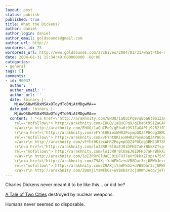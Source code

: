 ```yaml
---
layout: post
status: publish
published: true
title: What the Dickens?
author: daniel
author_login: daniel
author_email: goldsounds@gmail.com
author_url: http://
wordpress_id: 75
wordpress_url: http://www.goldsounds.com/archives/2004/01/31/what-the-dickens/
date: 2004-01-31 15:34:49.000000000 -08:00
categories:
- general
tags: []
comments:
- id: 90037
  author: ''
  author_email: ''
  author_url: ''
  date: !binary |-
    MjAwOS0wMS0xMSAxOToyMTo0NiAtMDgwMA==
  date_gmt: !binary |-
    MjAwOS0wMS0xMSAwOToyMTo0NiAtMDgwMA==
  content: ! "<a href=\"http://arakhnity.com/EHUQ/1aQuCPq9/qEba6t9S1ZaGAPlj92R2f0TmdRYJ8wu09YdKM5LjX+qb0YVGM/Odo7ZwWs79vLRM7EULm2FKOXxamEprQDfwHPTxviLckFWApTaetHGA==\"
    rel=\"nofollow\"> http://arakhnity.com/EHUQ/1aQuCPq9/qEba6t9S1ZaGAPlj92R2f0TmdRYJ8wu09YdKM5LjX+qb0YVGM/Odo7ZwWs79vLRM7EULm2FKOXxamEprQDfwHPTxviLckFWApTaetHGA==
    </a>\r\n http://arakhnity.com/EHUQ/1aQuCPq9/qEba6t9S1ZaGAPlj92R2f0TmdRYJ8wu09YdKM5LjX+qb0YVGM/Odo7ZwWs79vLRM7EULm2FKOXxamEprQDfwHPTxviLckFWApTaetHGA==
    \r\n<a href=\"http://arakhnity.com/vFYht0KiexWHR2PoympGQZ4P8Cog3BM23R78hM4qN5vV3uZq+WBf0FfkmLtjY9j8tKYt0w/pnQxnAvbb04QJMGcPmJAEoCN63Qu7HuQqwvD09Uu0978jSA==\"
    rel=\"nofollow\"> http://arakhnity.com/vFYht0KiexWHR2PoympGQZ4P8Cog3BM23R78hM4qN5vV3uZq+WBf0FfkmLtjY9j8tKYt0w/pnQxnAvbb04QJMGcPmJAEoCN63Qu7HuQqwvD09Uu0978jSA==
    </a>\r\n http://arakhnity.com/vFYht0KiexWHR2PoympGQZ4P8Cog3BM23R78hM4qN5vV3uZq+WBf0FfkmLtjY9j8tKYt0w/pnQxnAvbb04QJMGcPmJAEoCN63Qu7HuQqwvD09Uu0978jSA==
    \r\n<a href=\"http://arakhnity.com/loI3RRr8lUaEJ0iDFH37aHrBkkXZTsp+A75n5Bhd+nqAUwJx5BcDb45TQStwV7vjEq0mkJxl/BRC4BSo06oExFv9tbekVORne1m/KaDEV0w9g5Y2o7Z90A==\"
    rel=\"nofollow\"> http://arakhnity.com/loI3RRr8lUaEJ0iDFH37aHrBkkXZTsp+A75n5Bhd+nqAUwJx5BcDb45TQStwV7vjEq0mkJxl/BRC4BSo06oExFv9tbekVORne1m/KaDEV0w9g5Y2o7Z90A==
    </a>\r\n http://arakhnity.com/loI3RRr8lUaEJ0iDFH37aHrBkkXZTsp+A75n5Bhd+nqAUwJx5BcDb45TQStwV7vjEq0mkJxl/BRC4BSo06oExFv9tbekVORne1m/KaDEV0w9g5Y2o7Z90A==
    \r\n<a href=\"http://arakhnity.com/Z9AXjiYaWFkGz+uVB8Dar3cjURWhJecq/jeTcKFp29VUf7l0YovUBVaUB4wOyI6oueUouSvj29XXPZR5amK7kNFVq7qpG/yROVgBL3fFwoBSZ8u/j0OKVg==\"
    rel=\"nofollow\"> http://arakhnity.com/Z9AXjiYaWFkGz+uVB8Dar3cjURWhJecq/jeTcKFp29VUf7l0YovUBVaUB4wOyI6oueUouSvj29XXPZR5amK7kNFVq7qpG/yROVgBL3fFwoBSZ8u/j0OKVg==
    </a>\r\n http://arakhnity.com/Z9AXjiYaWFkGz+uVB8Dar3cjURWhJecq/jeTcKFp29VUf7l0YovUBVaUB4wOyI6oueUouSvj29XXPZR5amK7kNFVq7qpG/yROVgBL3fFwoBSZ8u/j0OKVg=="
---
```

Charles Dickens never meant it to be like this... or did he?

<a href="http://www.archive.org/movies/details-db.php?collection=prelinger&collectionid=19739">A Tale of Two Cities</a> destroyed by nuclear weapons.

Humans never seemed so disposable.
